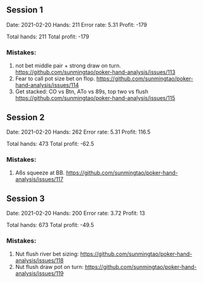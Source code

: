 ## Session 1
Date: 2021-02-20
Hands: 211
Error rate: 5.31
Profit: -179

Total hands: 211
Total profit: -179

### Mistakes:

1. not bet middle pair + strong draw on turn. https://github.com/sunmingtao/poker-hand-analysis/issues/113
2. Fear to call pot size bet on flop. https://github.com/sunmingtao/poker-hand-analysis/issues/114
3. Get stacked: CO vs Btn, ATo vs 89s,  top two vs flush https://github.com/sunmingtao/poker-hand-analysis/issues/115

## Session 2
Date: 2021-02-20
Hands: 262
Error rate: 5.31
Profit: 116.5

Total hands: 473
Total profit: -62.5

### Mistakes:
1. A6s squeeze at BB.  https://github.com/sunmingtao/poker-hand-analysis/issues/117

## Session 3
Date: 2021-02-20
Hands: 200
Error rate: 3.72
Profit: 13

Total hands: 673
Total profit: -49.5

### Mistakes:
1. Nut flush river bet sizing: https://github.com/sunmingtao/poker-hand-analysis/issues/118
2. Nut flush draw pot on turn: https://github.com/sunmingtao/poker-hand-analysis/issues/119
